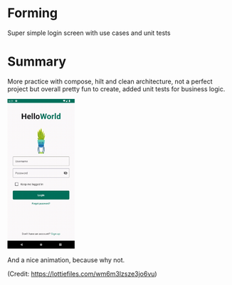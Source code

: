 # Forming
Super simple login screen with use cases and unit tests

# Summary

More practice with compose, hilt and clean architecture, not a perfect project but overall pretty fun to create, added unit tests for business logic.

<img src="https://github.com/Pieter-127/Forming/blob/main/app/anim_preview.gif" width="30%" />

And a nice animation, because why not. 

(Credit: https://lottiefiles.com/wm6m3lzsze3jo6vu) 
